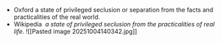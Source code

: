 - Oxford
	a state of privileged seclusion or separation from the facts and practicalities of the real world.
- Wikipedia
	 _a state of privileged seclusion from the practicalities of real life_. ![[Pasted image 20251004140342.jpg]]